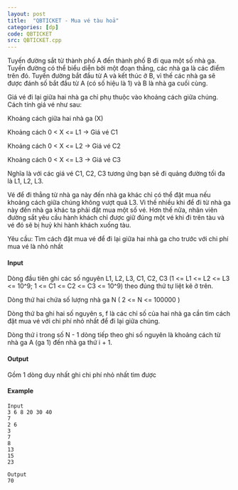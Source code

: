 ```yaml
---
layout: post
title:  "QBTICKET - Mua vé tàu hoả"
categories: [dp]
code: QBTICKET
src: QBTICKET.cpp
---
```




  


Tuyến đường sắt từ thành phố A đến thành phố B đi qua một số nhà ga. Tuyến đường có thể biểu diễn bởi một đoạn thẳng, các nhà ga là các điểm trên đó. Tuyến đường bắt đầu từ A và kết thúc ở B, vì thế các nhà ga sẽ được đánh số bắt đầu từ A (có số hiệu là 1) và B là nhà ga cuối cùng.

Giá vé đi lại giữa hai nhà ga chỉ phụ thuộc vào khoảng cách giữa chúng. Cách tính giá vé như sau:

Khoảng cách giữa hai nhà ga (X)

Khoảng cách 0 < X <= L1 -> Giá vé C1

Khoảng cách 0 < X <= L2 -> Giá vé C2

Khoảng cách 0 < X <= L3 -> Giá vé C3

Nghĩa là với các giá vé C1, C2, C3 tương ứng bạn sẽ đi quảng đường tối đa là L1, L2, L3.

Vé để đi thẳng từ nhà ga này đến nhà ga khác chỉ có thể đặt mua nếu khoảng cách giữa chúng không vượt quá L3. Vì thế nhiều khi để đi từ nhà ga này đến nhà ga khác ta phải đặt mua một số vé. Hơn thế nữa, nhân viên đường sắt yêu cầu hành khách chỉ được giữ đúng một vé khi đi trên tàu và vé đó sẽ bị huỷ khi hành khách xuống tàu.

Yêu cầu: Tìm cách đặt mua vé để đi lại giữa hai nhà ga cho trước với chi phí mua vé là nhỏ nhất

#### Input

Dòng đầu tiên ghi các số nguyên L1, L2, L3, C1, C2, C3 (1 <= L1 <= L2 <= L3 <= 10^9; 1 <= C1 <= C2 <= C3 <= 10^9) theo đúng thứ tự liệt kê ở trên.

Dòng thứ hai chứa số lượng nhà ga N ( 2 <= N <= 100000 )

Dòng thứ ba ghi hai số nguyên s, f là các chỉ số của hai nhà ga cần tìm cách đặt mua vé với chi phí nhỏ nhất để đi lại giữa chúng.

Dòng thứ i trong số N - 1 dòng tiếp theo ghi số nguyên là khoảng cách từ nhà ga A (ga 1) đến nhà ga thứ i + 1.

#### Output

Gồm 1 dòng duy nhất ghi chi phí nhỏ nhất tìm được

#### Example

```
Input
3 6 8 20 30 40
7
2 6
3
7
8
13
15
23

Output
70

```

<!--more-->

